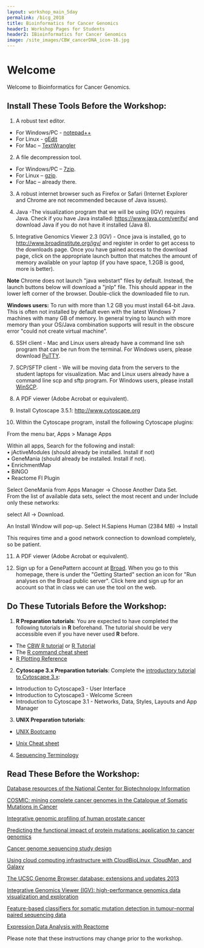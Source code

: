 ```yaml
---
layout: workshop_main_5day
permalink: /bicg_2018
title: Bioinformatics for Cancer Genomics
header1: Workshop Pages for Students
header2: IBioinformatics for Cancer Genomics
image: /site_images/CBW_cancerDNA_icon-16.jpg
---
```


# Welcome <a id="welcome"></a>

Welcome to Bioinformatics for Cancer Genomics.  

## Install These Tools Before the Workshop: <a id="preworkshop"></a>

1) A robust text editor.   

* For Windows/PC - [notepad++](http://notepad-plus-plus.org/)  
* For Linux - [gEdit](http://projects.gnome.org/gedit/)  
* For Mac – [TextWrangler](http://www.barebones.com/products/textwrangler/download.html)

2) A file decompression tool.  

* For Windows/PC – [7zip](http://www.7-zip.org/).  
* For Linux – [gzip](http://www.gzip.org).   
* For Mac – already there.

3) A robust internet browser such as Firefox or Safari (Internet Explorer and Chrome are not recommended because of Java issues).

4) Java -The visualization program that we will be using (IGV) requires Java. Check if you have Java installed: https://www.java.com/verify/ and download Java if you do not have it installed (Java 8).  

5) Integrative Genomics Viewer 2.3 (IGV) - Once java is installed, go to http://www.broadinstitute.org/igv/ and register in order to get access to the downloads page. Once you have gained access to the download page, click on the appropriate launch button that matches the amount of memory available on your laptop (if you have space, 1.2GB is good, more is better).   

**Note** Chrome does not launch "java webstart" files by default. Instead, the launch buttons below will download a "jnlp" file. This should appear in the lower left corner of the browser. Double-click the downloaded file to run.   

**Windows users:** To run with more than 1.2 GB you must install 64-bit Java. This is often not installed by default even with the latest Windows 7 machines with many GB of memory. In general trying to launch with more memory than your OS/Java combination supports will result in the obscure error "could not create virtual machine".  

6) SSH client - Mac and Linux users already have a command line ssh program that can be run from the terminal. For Windows users, please download [PuTTY](http://www.chiark.greenend.org.uk/~sgtatham/putty/download.html).  

7) SCP/SFTP client - We will be moving data from the servers to the student laptops for visualization. Mac and Linux users already have a command line scp and sftp program. For Windows users, please install [WinSCP](http://winscp.net/eng/download.php).  

8) A PDF viewer (Adobe Acrobat or equivalent).  

9) Install Cytoscape 3.5.1: http://www.cytoscape.org  

10) Within the Cytoscape program, install the following Cytoscape plugins:

From the menu bar, Apps > Manage Apps  

Within all apps, Search for the following and install:    
• jActiveModules (should already be installed. Install if not)  
• GeneMania (should already be installed. Install if not).  
• EnrichmentMap  
• BiNGO  
• Reactome FI Plugin  

Select GeneMania from Apps Manager → Choose Another Data Set.  
From the list of available data sets, select the most recent and under Include only these networks:  

select All → Download.  

An Install Window will pop-up. Select H.Sapiens Human (2384 MB) → Install  

This requires time and a good network connection to download completely, so be patient.  

11) A PDF viewer (Adobe Acrobat or equivalent).

12) Sign up for a GenePattern account at [Broad](http://www.broadinstitute.org/cancer/software/genepattern/). When you go to this homepage, there is under the "Getting Started" section an icon for "Run analyses on the Broad public server". Click here and sign up for an account so that in class we can use the tool on the web.


## Do These Tutorials Before the Workshop:

1) **R Preparation tutorials**: You are expected to have completed the following tutorials in **R** beforehand. The tutorial should be very accessible even if you have never used **R** before.

* The [CBW R tutorial](http://bioinformatics-ca.github.io/CBW_R_Tutorial/) or [R Tutorial](http://www.cyclismo.org/tutorial/R/) 
* The [R command cheat sheet](https://github.com/bioinformaticsdotca/bioinformaticsdotca.github.io/blob/master/resources/R_Short-refcard.pdf)
* [R Plotting Reference](https://github.com/bioinformatics-ca/bioinformatics-ca.github.io/blob/master/resources/Plotting.Reference.ipynb)

2) **Cytoscape 3.x Preparation tutorials**: Complete the [introductory tutorial to Cytoscape 3.x](http://opentutorials.cgl.ucsf.edu/index.php/Portal:Cytoscape3): 

* Introduction to Cytoscape3 - User Interface
* Introduction to Cytoscape3 - Welcome Screen
* Introduction to Cytoscape 3.1 - Networks, Data, Styles, Layouts and App Manager

3) **UNIX Preparation tutorials**:  

* [UNIX Bootcamp](http://rik.smith-unna.com/command_line_bootcamp/?id=9xnbkx6eaof)

* [Unix Cheat sheet](http://www.rain.org/~mkummel/unix.html) 

4) [Sequencing Terminology](http://www.ncbi.nlm.nih.gov/projects/genome/glossary.shtml)

## Read These Before the Workshop:
  
[Database resources of the National Center for Biotechnology Information](http://www.ncbi.nlm.nih.gov/pubmed/26615191)

[COSMIC: mining complete cancer genomes in the Catalogue of Somatic Mutations in Cancer](http://www.ncbi.nlm.nih.gov/pubmed/20952405/)

[Integrative genomic profiling of human prostate cancer](http://www.ncbi.nlm.nih.gov/pubmed/20579941)

[Predicting the functional impact of protein mutations: application to cancer genomics](http://www.ncbi.nlm.nih.gov/pubmed/21727090)

[Cancer genome sequencing study design](http://www.ncbi.nlm.nih.gov/pubmed/23594910)

[Using cloud computing infrastructure with CloudBioLinux, CloudMan, and Galaxy](http://www.ncbi.nlm.nih.gov/pubmed/22700313)

[The UCSC Genome Browser database: extensions and updates 2013](http://www.ncbi.nlm.nih.gov/pubmed/23155063)

[Integrative Genomics Viewer (IGV): high-performance genomics data visualization and exploration](http://www.ncbi.nlm.nih.gov/pubmed/22517427)

[Feature-based classifiers for somatic mutation detection in tumour–normal paired sequencing data](http://www.ncbi.nlm.nih.gov/pubmed/22084253)

[Expression Data Analysis with Reactome](http://www.ncbi.nlm.nih.gov/pubmed/25754994)

Please note that these instructions may change prior to the workshop.
